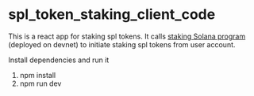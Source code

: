 # spl_token_staking_client_code
 
This is a react app for staking spl tokens. It calls [staking Solana program](https://beta.solpg.io/62f4a68af6273245aca4f640) (deployed on devnet) to initiate staking spl tokens from user account.

Install dependencies and run it
1. npm install
2. npm run dev
